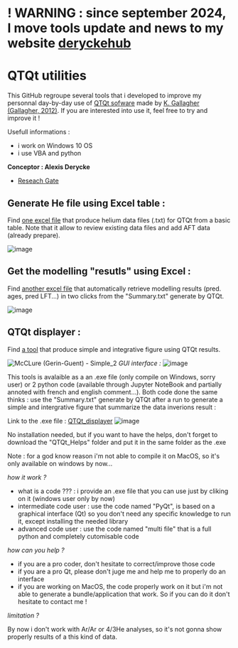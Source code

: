 # ! WARNING : since september 2024, I move tools update and news to my website [deryckehub](https://deryckehub.ovh/en/thermochronology)

# QTQt utilities

This GitHub regroupe several tools that i developed to improve my personnal day-by-day use of [QTQt sofware](https://www.thermonet.universite-paris-saclay.fr/?page_id=294&lang=en) made by [K. Gallagher](https://geosciences.univ-rennes.fr/en/interlocutors/kerry-gallagher) [(Gallagher, 2012)](https://agupubs.onlinelibrary.wiley.com/doi/full/10.1029/2011JB008825).
If you are interested into use it, feel free to try and improve it !

Usefull informations :
  - i work on Windows 10 OS
  - i use VBA and python

**Conceptor : Alexis Derycke** 
  - [Reseach Gate](https://www.researchgate.net/profile/Alexis-Derycke)
  
## Generate He file using Excel table :
Find [one excel file](https://github.com/ADerycke/QTQt-tools/tree/main/Generate%20He%20files%20using%20Excel%20table) that produce helium data files (.txt) for QTQt from a basic table. Note that it allow to review existing data files and add AFT data (already prepare).

![image](https://user-images.githubusercontent.com/130437433/231545265-1091cc0f-4e49-4be5-9c16-937fb3ab0dd6.png)

## Get the modelling "resutls" using Excel :
Find [another excel file](https://github.com/ADerycke/QTQt-tools/tree/main/Get%20the%20modelling%20%22resutls%22%20using%20Excel) that automatically retrieve modelling results (pred. ages, pred LFT...) in two clicks from the "Summary.txt" generate by QTQt.

 ![image](https://github.com/ADerycke/QTQt-utility/assets/130437433/d9b04fdf-b5b9-439e-bfc1-9dcdb9f3f36b)

## QTQt displayer :
Find [a tool](https://github.com/ADerycke/QTQt-tools/tree/main/QTQt_displayer) that produce simple and integrative figure using QTQt results.

![McCLure (Gerin-Guent) - Simple_2](https://github.com/ADerycke/QTQt-tools/assets/130437433/c97758e6-23f7-47f2-b258-bc6c5d836475)
*GUI interface :*
![image](https://github.com/ADerycke/QTQt-tools/assets/130437433/bcca83bc-b131-41f1-b4d2-989bb2cdb8a4)

This tools is avalaible as a an .exe file (only compile on Windows, sorry user) or 2 python code (available through Jupyter NoteBook and partially annoted with french and english comment...). 
Both code done the same thinks : use the "Summary.txt" generate by QTQt after a run to generate a simple and intergrative figure that summarize the data inverions result :

Link to the .exe file :
[QTQt_displayer](https://drive.google.com/drive/folders/1_GGJ04T9lJ65IefS4SPoSup3R-byYIhL?usp=sharing)
![image](https://github.com/ADerycke/QTQt-utility/assets/130437433/515af761-44b9-47eb-872c-d141ae0ca30d)

No installation needed, but if you want to have the helps, don't forget to download the "QTQt_Helps" folder and put it in the same folder as the .exe

Note : for a god know reason i'm not able to compile it on MacOS, so it's only available on windows by now... 

*how it work ?*

  - what is a code ??? : i provide an .exe file that you can use just by cliking on it (windows user only by now)
  - intermediate code user : use the code named "PyQt", is based on a graphical interface (Qt) so you don't need any specific knowledge to run it, except installing the needed library
  - advanced code user : use the code named "multi file" that is a full python and completely cutomisable code

*how can you help ?*

  - if you are a pro coder, don't hesitate to correct/improve those code
  - if you are a pro Qt, please don't juge me and help me to properly do an interface
  - if you are working on MacOS, the code properly work on it but i'm not able to generate a bundle/application that work. So if you can do it don't hesitate to contact me !

*limitation ?*

By now i don't work with Ar/Ar or 4/3He analyses, so it's not gonna show properly results of a this kind of data.
